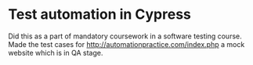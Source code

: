 # Test automation in Cypress

Did this as a part of mandatory coursework in a software testing course. Made the test cases for 
http://automationpractice.com/index.php a mock website which is in QA stage.

